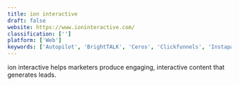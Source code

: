 ```yaml
---
title: ion interactive
draft: false 
website: https://www.ioninteractive.com/
classification: ['']
platform: ['Web']
keywords: ['Autopilot', 'BrightTALK', 'Ceros', 'Clickfunnels', 'Instapage', 'Kapost', 'LeadPages', 'Livefyre Studio', 'Marketing Optimizer', 'Optimizely', 'Outbrain', 'Outgrow', 'Percolate', 'SendX', 'SnapApp', 'Unbounce']
---
```

ion interactive helps marketers produce engaging, interactive content that generates leads.